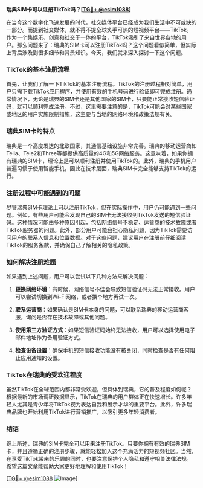 **瑞典SIM卡可以注册TikTok吗？[[TG💪+ @esim1088](https://t.me/s/esim1088)]**

在当今这个数字化飞速发展的时代，社交媒体平台已经成为我们生活中不可或缺的一部分。而提到社交媒体，就不得不提全球炙手可热的短视频平台——TikTok。作为一个集娱乐、创意和社交于一体的平台，TikTok吸引了来自世界各地的用户。那么问题来了：瑞典的SIM卡可以注册TikTok吗？这个问题看似简单，但实际上背后涉及到很多细节和背景知识。今天，我们就来深入探讨一下这个问题。

### TikTok的基本注册流程

首先，让我们了解一下TikTok的基本注册流程。TikTok的注册过程相对简单，用户只需下载TikTok应用程序，并使用有效的手机号码进行验证即可完成注册。通常情况下，无论是瑞典的SIM卡还是其他国家的SIM卡，只要能正常接收短信验证码，就可以顺利完成注册。不过，这里需要注意的是，TikTok可能会对某些国家或地区的用户实施限制措施，这主要与当地的网络环境和政策法规有关。

### 瑞典SIM卡的特点

瑞典是一个高度发达的北欧国家，其通信基础设施非常完善。瑞典的移动运营商如Telia、Tele2和Three等都提供高质量的4G和5G网络服务。这意味着，如果你拥有瑞典的SIM卡，理论上是可以顺利注册并使用TikTok的。此外，瑞典的手机用户普遍习惯于使用智能手机，因此在技术层面，瑞典SIM卡完全能够支持TikTok的运行。

### 注册过程中可能遇到的问题

尽管瑞典SIM卡理论上可以注册TikTok，但在实际操作中，用户仍可能遇到一些问题。例如，有些用户可能会发现自己的SIM卡无法接收到TikTok发送的短信验证码。这种情况可能由多种原因引起，包括网络信号不稳定、运营商的技术故障或者TikTok服务器的问题。此外，部分用户可能会担心隐私问题，因为TikTok需要访问用户的联系人信息和位置数据。对于这些问题，建议用户在注册前仔细阅读TikTok的服务条款，并确保自己了解相关的隐私政策。

### 如何解决注册难题

如果遇到上述问题，用户可以尝试以下几种方法来解决问题：

1. **更换网络环境**：有时候，网络信号不佳会导致短信验证码无法正常接收。用户可以尝试切换到Wi-Fi网络，或者换个地方再试一次。
   
2. **联系运营商**：如果确认是SIM卡本身的问题，可以联系瑞典的移动运营商客服，询问是否存在技术故障或其他问题。

3. **使用第三方验证方式**：如果短信验证码始终无法接收，用户可以选择使用电子邮件地址作为备用验证方式。

4. **检查设备设置**：确保手机的短信接收功能没有被关闭，同时检查是否有任何阻止应用通知的设置。

### TikTok在瑞典的受欢迎程度

虽然TikTok在全球范围内都非常受欢迎，但具体到瑞典，它的普及程度如何呢？根据最新的市场调研数据显示，TikTok在瑞典的用户群体正在快速增长。许多年轻人尤其是青少年将TikTok视为表达自我和展示才华的重要平台。此外，许多瑞典品牌也开始利用TikTok进行营销推广，以吸引更多年轻消费者。

### 结语

综上所述，瑞典的SIM卡完全可以用来注册TikTok。只要你拥有有效的瑞典SIM卡，并且遵循正确的注册步骤，就能轻松加入这个充满活力的短视频社区。当然，在享受TikTok带来的乐趣的同时，也要注意保护个人隐私和遵守相关法律法规。希望这篇文章能帮助大家更好地理解和使用TikTok！

[[TG💪+ @esim1088](https://t.me/s/esim1088) ![Image](https://i.postimg.cc/4NQfJmqS/Snipaste-2025-05-13-00-14-12.png)]